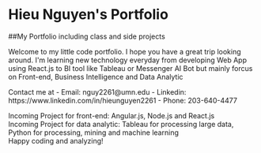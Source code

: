 # Hieu Nguyen's Portfolio
##My Portfolio including class and side projects
<p>
Welcome to my little code portfolio. I hope you have a great trip looking around.
I'm learning new technology everyday from developing Web App using React.js to BI tool like Tableau or Messenger AI Bot but mainly forcus on Front-end, Business Intelligence and Data Analytic
</p>
Contact me at 
- Email:      nguy2261@umn.edu
- Linkedin:   https://www.linkedin.com/in/hieunguyen2261
- Phone:      203-640-4477

Incoming Project for front-end: Angular.js, Node.js and React.js <br />
Incoming Project for data analytic: Tableau for processing large data, Python for processing, mining and machine learning <br />
Happy coding and analyzing!  <br />

